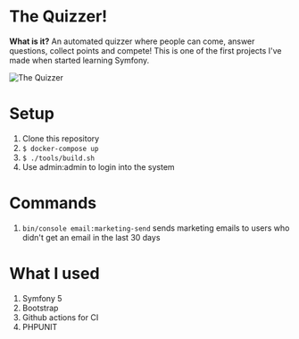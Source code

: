 # The Quizzer!
<b>What is it?</b>
An automated quizzer where people can come, answer questions, collect points and compete! This is one of the first projects I've made when started learning Symfony.

![The Quizzer](readme.gif)

# Setup

1. Clone this repository
2. `$ docker-compose up`
3. `$ ./tools/build.sh`
4. Use admin:admin to login into the system

# Commands

1. `bin/console email:marketing-send` sends marketing emails to users who didn't get an email in the last 30 days

# What I used
1. Symfony 5
2. Bootstrap
3. Github actions for CI
4. PHPUNIT
